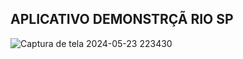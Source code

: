 ## APLICATIVO DEMONSTRÇÃ RIO SP


![Captura de tela 2024-05-23 223430](https://github.com/isaprin/Aplicativo-/assets/163484630/ba77bf62-3a6b-480b-a5f1-0bcfdbb2db72)

